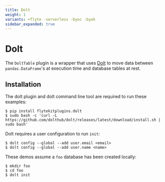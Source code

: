 ```yaml
---
title: Dolt
weight: 1
variants: +flyte -serverless -byoc -byok
sidebar_expanded: true
---
```


# Dolt

The `DoltTable` plugin is a wrapper that uses [Dolt](https://github.com/dolthub/dolt) to move data between
`pandas.DataFrame`'s at execution time and database tables at rest.

## Installation

The dolt plugin and dolt command line tool are required to run these examples:

```shell
$ pip install flytekitplugins.dolt
$ sudo bash -c 'curl -L https://github.com/dolthub/dolt/releases/latest/download/install.sh | sudo bash'
```

Dolt requires a user configuration to run `init`:

```shell
$ dolt config --global --add user.email <email>
$ dolt config --global --add user.name <name>
```

These demos assume a `foo` database has been created locally:

```shell
$ mkdir foo
$ cd foo
$ dolt init
```
